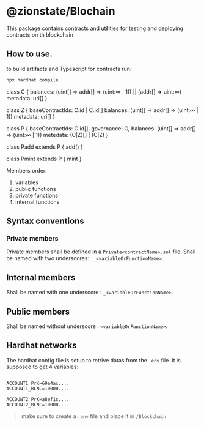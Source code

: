 # @zionstate/Blochain

This package contains contracts and utilities for testing and deploying contracts on th blockchain

## How to use.

to build artifacts and Typescript for contracts run:

```sh
npx hardhat compile
```

class C {
balances: (uint[] => addr[] => (uint:∞ | 1)) || (addr[] => uint:∞)
metadata: uri[]
}

class Z {
baseContractIds: C.id | C.id[]
balances: (uint[] => addr[] => (uint:∞ | 1))
metadata: uri[]
}

class P {
baseContractIds: C.id[],
governance: G,
balances: (uint[] => addr[] => (uint:∞ | 1))
metedata: (C|Z)[] | (C|Z)
}

class Padd extends P {
add()
}

class Pmint extends P {
mint
}

Members order:

1. variables
2. public functions
3. private functions
4. internal functions

## Syntax conventions

### Private members

Private members shall be defined in a `Private<contractName>.sol` file.
Shall be named with two underscores: `__<variableOrFunctionName>`.

## Internal members

Shall be named with one underscore : `_<variableOrFunctionName>`.

## Public members

Shall be named without underscore : `<variableOrFunctionName>`.

## Hardhat networks

The hardhat config file is setup to retrive datas from the `.env` file. It is supposed to get 4 variables:

```

ACCOUNT1_PrK=69a4ac....
ACCOUNT1_BLNC=10000....

ACCOUNT2_PrK=a8ef1c....
ACCOUNT2_BLNC=10000....

```

> make sure to create a `.env` file and place it in `/Blockchain`

